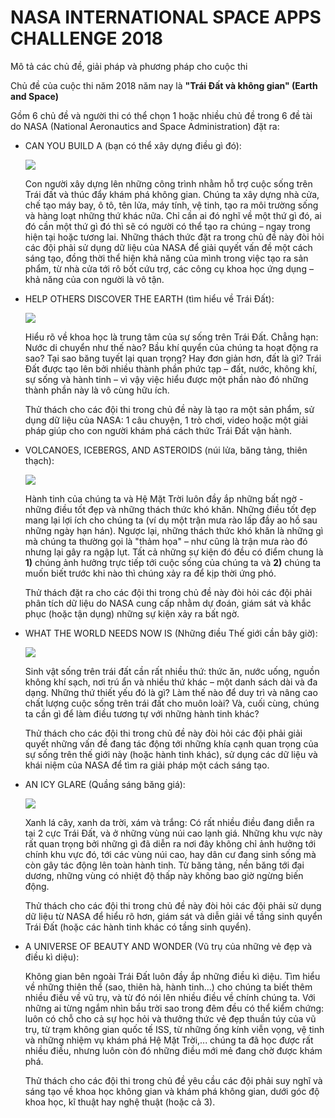 # NASA INTERNATIONAL SPACE APPS CHALLENGE 2018
Mô tả các chủ đề, giải pháp và phương pháp cho cuộc thi

Chủ đề của cuộc thi năm 2018 năm nay là **"Trái Đất và không gian" (Earth and Space)**

Gồm 6 chủ đề và người thi có thể chọn 1 hoặc nhiều chủ đề trong 6 đề tài do NASA (National Aeronautics and Space Administration) đặt ra:
 
+ CAN YOU BUILD A (bạn có thể xây dựng điều gì đó): 
  
  ![](https://pbs.twimg.com/media/DkAHi1MXgAAOm4l.jpg:large)
  
  Con người xây dựng lên những công trình nhằm hỗ trợ cuộc sống trên Trái đất và thúc đẩy khám phá không gian. Chúng ta xây dựng nhà cửa, chế tạo máy bay, ô tô, tên lửa, máy tính, vệ tinh, tạo ra môi trường sống và hàng loạt những thứ khác nữa. Chỉ cần ai đó nghĩ về một thứ gì đó, ai đó cần một thứ gì đó thì sẽ có người có thể tạo ra chúng – ngay trong hiện tại hoặc tương lai. Những
thách thức đặt ra trong chủ đề này đòi hỏi các đội phải sử dụng dữ liệu của NASA để giải quyết vấn đề một cách sáng tạo, đồng thời thể hiện khả năng của mình trong việc tạo ra sản phẩm, từ nhà cửa tới rô bốt cứu trợ, các công cụ khoa học ứng dụng – khả năng của con người là vô tận.

+ HELP OTHERS DISCOVER THE EARTH (tìm hiểu về Trái Đất):

  ![](https://pbs.twimg.com/media/DkAIH8WWwAIliXC.jpg:large)
  
  Hiểu rõ về khoa học là trung tâm của sự sống trên Trái Đất. Chẳng hạn: Nước di chuyển như thế nào? Bầu khí quyển của chúng ta hoạt động ra sao? Tại sao băng tuyết lại quan trọng? Hay đơn giản hơn, đất là gì? Trái Đất được tạo lên bởi nhiều thành phần phức tạp – đất, nước, không khí, sự sống và hành tinh – vì vậy việc hiểu được một phần nào đó những thành phần này là vô cùng hữu ích.
  
  Thử thách cho các đội thi trong chủ đề này là tạo ra một sản phẩm, sử dụng dữ liệu của NASA: 1 câu chuyện, 1 trò chơi, video hoặc một giải pháp giúp cho con người khám phá cách thức Trái Đất vận hành.
  
+ VOLCANOES, ICEBERGS, AND ASTEROIDS (núi lửa, băng tảng, thiên thạch):

  ![](https://pbs.twimg.com/media/DkAIfxwXoAIg2Rf.jpg:large)

  Hành tinh của chúng ta và Hệ Mặt Trời luôn đầy ắp những bất ngờ - những điều tốt đẹp và những thách thức khó khăn. Những điều tốt đẹp mang lại lợi ích cho chúng ta (ví dụ một trận mưa rào lấp đầy ao hồ sau những ngày hạn hán). Ngược lại, những thách thức khó khăn là những gì mà chúng ta thường gọi là "thảm họa" – như cũng là trận mưa rào đó nhưng lại gây ra ngập lụt. Tất cả những sự kiện đó đều có điểm chung là **1)** chúng ảnh hưởng trực tiếp tới cuộc sống của chúng ta và **2)** chúng ta muốn biết trước khi nào thì chúng xảy ra để kịp thời ứng phó.
  
  Thử thách đặt ra cho các đội thi trong chủ đề này đòi hỏi các đội phải phân tích dữ liệu do NASA cung cấp nhằm dự đoán, giám sát và khắc phục (hoặc tận dụng) những sự kiện xảy ra bất ngờ.
  
+ WHAT THE WORLD NEEDS NOW IS (Những điều Thế giới cần bây giờ):

  ![](https://pbs.twimg.com/media/DkAI3uXX4AA02PM.jpg:large)
  
  Sinh vật sống trên trái đất cần rất nhiều thứ: thức ăn, nước uống, nguồn không khí sạch, nơi trú ẩn và nhiều thứ khác – một danh sách dài và đa dạng. Những thứ thiết yếu đó là gì? Làm thế nào để duy trì và nâng cao chất lượng cuộc sống trên trái đất cho muôn loài? Và, cuối cùng, chúng ta cần gì để làm điều tương tự với những hành tinh khác?
  
  Thử thách cho các đội thi trong chủ đề này đòi hỏi các đội phải giải quyết những vấn đề đang tác động tới những khía cạnh quan trọng của sự sống trên thế giới này (hoặc hành tinh khác), sử dụng các dữ liệu và khái niệm của NASA để tìm ra giải pháp một cách sáng tạo.
  
+ AN ICY GLARE (Quầng sáng băng giá):
  
  ![](https://pbs.twimg.com/media/DkAJVh5WwAAh9-F.jpg:large)
  
  Xanh lá cây, xanh da trời, xám và trắng: Có rất nhiều điều đang diễn ra tại 2 cực Trái Đất, và ở những vùng núi cao lạnh giá. Những khu vực này rất quan trọng bởi những gì đã diễn ra nơi đây không chỉ ảnh hưởng tới chính khu vực đó, tới các vùng núi cao, hay dân cư đang sinh sống mà còn gây tác động lên toàn hành tinh. Từ băng tảng, nền băng tới đại dương, những vùng có nhiệt độ thấp này không bao giờ ngừng biến động.
  
  Thử thách cho các đội thi trong chủ đề này đòi hỏi các đội phải sử dụng dữ liệu từ NASA để hiểu rõ hơn, giám sát và diễn giải về tầng sinh quyển Trái Đất (hoặc các hành tinh khác có tầng sinh quyển).
  
+ A UNIVERSE OF BEAUTY AND WONDER (Vũ trụ của những vẻ đẹp và điều kì diệu):
  
  Không gian bên ngoài Trái Đất luôn đầy ắp những điều kì diệu. Tìm hiểu về những thiên thể (sao, thiên hà, hành tinh...) cho chúng ta biết thêm nhiều điều về vũ trụ, và từ đó nói lên nhiều điều về chính chúng ta. Với những ai từng ngắm nhìn bầu trời sao trong đêm đều có thể kiểm chứng: luôn có chỗ cho cả sự học hỏi và thưởng thức vẻ đẹp thuần túy của vũ trụ, từ trạm không gian quốc tế ISS, từ những ống kính viễn vọng, vệ tinh và những nhiệm vụ khám phá Hệ Mặt Trời,... chúng ta đã học được rất nhiều điều, nhưng luôn còn đó những điều mới mẻ đang chờ được khám phá.
  
  Thử thách cho các đội thi trong chủ đề yêu cầu các đội phải suy nghĩ và sáng tạo về khoa học
không gian và khám phá không gian, dưới góc độ khoa học, kĩ thuật hay nghệ thuật (hoặc cả 3).
